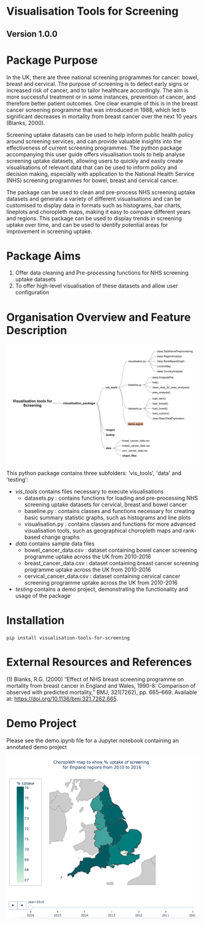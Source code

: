 # Visualisation Tools for Screening
## Version 1.0.0

# Package Purpose

In the UK, there are three national screening programmes for cancer: bowel, breast and cervical. The purpose of screening is to detect early signs or increased risk of cancer, and to tailor healthcare accordingly. The aim is more successful treatment or in some instances, prevention of cancer, and therefore better patient outcomes. One clear example of this is in the breast cancer screening programme that was introduced in 1988, which led to significant decreases in mortality from breast cancer over the next 10 years (Blanks, 2000).

Screening uptake datasets can be used to help inform public health policy around screening services, and can provide valuable insights into the effectiveness of current screening programmes. The python package accompanying this user guide offers visualisation tools to help analyse screening uptake datasets, allowing users to quickly and easily create visualisations of relevant data that can be used to inform policy and decision making, especially with application to the National Health Service (NHS) screening programmes for bowel, breast and cervical cancer. 

The package can be used to clean and pre-process NHS screening uptake datasets and generate a variety of different visualisations and can be customised to display data in formats such as histograms, bar charts, lineplots and choropleth maps, making it easy to compare different years and regions. This package can be used to display trends in screening uptake over time, and can be used to identify potential areas for improvement in screening uptake. 

# Package Aims
1. Offer data cleaning and Pre-processing functions for NHS screening uptake datasets
2. To offer high-level visualisation of these datasets and allow user configuration

# Organisation Overview and Feature Description
![Feature Overview Map](visualisation_package/images/feature_overview.png?raw=true "Feature Overview Map")

This python package contains three subfolders: 'vis_tools', 'data' and 'testing':
* *vis_tools* contains files necessary to execute visualisations
    * datasets.py : contains functions for loading and pre-processing NHS screening uptake datasets for cervical, breast and bowel cancer
    * baseline.py : contains classes and functions necessary for creating basic summary statistic graphs, such as histograms and line plots
    * visualisation.py : contains classes and functions for more advanced visualisation tools, such as geographical choropleth maps and rank-based change graphs
* *data* contains sample data files
    * bowel_cancer_data.csv : dataset containing bowel cancer screening programme uptake across the UK from 2010-2016
    * breast_cancer_data.csv : dataset containing breast cancer screening programme uptake across the UK from 2010-2016
    * cervical_cancer_data.csv : dataset containing cervical cancer screening programme uptake across the UK from 2010-2016
* *testing* contains a demo project, demonstrating the functionality and usage of the package

# Installation
`pip install visualisation-tools-for-screening`

# External Resources and References 
(1) Blanks, R.G. (2000) “Effect of NHS breast screening programme on mortality from breast cancer in England and Wales, 1990-8: Comparison of observed with predicted mortality,” BMJ, 321(7262), pp. 665–669. Available at: https://doi.org/10.1136/bmj.321.7262.665. 

# Demo Project
Please see the demo.ipynb file for a Jupyter notebook containing an annotated demo project

![Region Analysis Map](visualisation_package/images/region_analysis1.png "Region Analysis Map")
